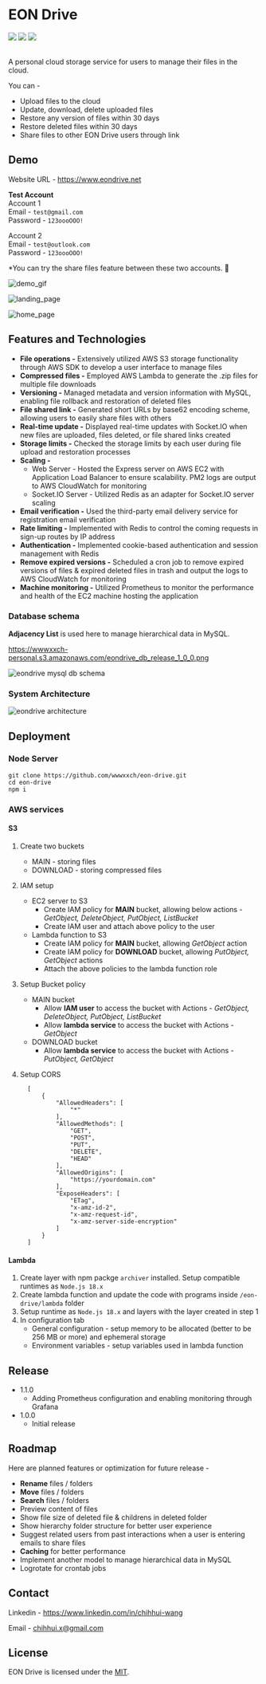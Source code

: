 # EON Drive
<div>
   <img src="https://img.shields.io/badge/license-MIT-7c594e">
   <img src="https://img.shields.io/github/v/release/wwwxxch/eon-drive?color=76bd23">
   <img src="https://img.shields.io/badge/powered%20by-wwwxxch-blue">
</div>
<br>
	
A personal cloud storage service for users to manage their files in the cloud.

You can -
* Upload files to the cloud
* Update, download, delete uploaded files
* Restore any version of files within 30 days
* Restore deleted files within 30 days
* Share files to other EON Drive users through link

## Demo

Website URL - https://www.eondrive.net

**Test Account** <br>
Account 1 <br>
Email - `test@gmail.com` <br>
Password - `123oooOOO!`

Account 2 <br>
Email - `test@outlook.com` <br>
Password - `123oooOOO!`

*You can try the share files feature between these two accounts. 🙂

![demo_gif](https://wwwxxch-personal.s3.amazonaws.com/eondrive_demo_gif.gif)

![landing_page](https://wwwxxch-personal.s3.amazonaws.com/eondrive_demo_landing_release_1_0_0.png)

![home_page](https://wwwxxch-personal.s3.amazonaws.com/eondrive_demo_home_release_1_0_0.png)

## Features and Technologies

* **File operations -** Extensively utilized AWS S3 storage functionality through AWS SDK to develop a user interface to manage files
* **Compressed files -** Employed AWS Lambda to generate the .zip files for multiple file downloads
* **Versioning -** Managed metadata and version information with MySQL, enabling file rollback and restoration of deleted files
* **File shared link -** Generated short URLs by base62 encoding scheme, allowing users to easily share files with others
*	**Real-time update -** Displayed real-time updates with Socket.IO when new files are uploaded, files deleted, or file shared links created
* **Storage limits -** Checked the storage limits by each user during file upload and restoration processes
*	**Scaling -**
    * Web Server - Hosted the Express server on AWS EC2 with Application Load Balancer to ensure scalability. PM2 logs are output to AWS CloudWatch for monitoring
    * Socket.IO Server - Utilized Redis as an adapter for Socket.IO server scaling
* **Email verification -** Used the third-party email delivery service for registration email verification
* **Rate limiting -** Implemented with Redis to control the coming requests in sign-up routes by IP address
*	**Authentication -** Implemented cookie-based authentication and session management with Redis
* **Remove expired versions -** Scheduled a cron job to remove expired versions of files & expired deleted files in trash and output the logs to AWS CloudWatch for monitoring
* **Machine monitoring -** Utilized Prometheus to monitor the performance and health of the EC2 machine hosting the application

### Database schema

**Adjacency List** is used here to manage hierarchical data in MySQL.

<a href="https://wwwxxch-personal.s3.amazonaws.com/eondrive_db_release_1_0_0.png" target="_blank">https://wwwxxch-personal.s3.amazonaws.com/eondrive_db_release_1_0_0.png</a>

![eondrive mysql db schema](https://wwwxxch-personal.s3.amazonaws.com/eondrive_db_release_1_0_0.png)

### System Architecture

<!-- <a href="https://wwwxxch-personal.s3.amazonaws.com/eondrive_arch_release_1_0_0.png" target="_blank">https://wwwxxch-personal.s3.amazonaws.com/eondrive_arch_release_1_0_0.png</a> -->

![eondrive architecture](https://wwwxxch-personal.s3.amazonaws.com/eondrive_arch_release_1_0_0.png)

## Deployment

### Node Server

```
git clone https://github.com/wwwxxch/eon-drive.git
cd eon-drive
npm i
```

### AWS services

#### S3
1. Create two buckets
    * MAIN - storing files
    * DOWNLOAD - storing compressed files
2. IAM setup
    * EC2 server to S3
        * Create IAM policy for **MAIN** bucket, allowing below actions - *GetObject, DeleteObject, PutObject, ListBucket*
        * Create IAM user and attach above policy to the user
    * Lambda function to S3
        * Create IAM policy for **MAIN** bucket, allowing *GetObject* action
        * Create IAM policy for **DOWNLOAD** bucket, allowing *PutObject, GetObject* actions
        * Attach the above policies to the lambda function role
    
3. Setup Bucket policy
    * MAIN bucket
        * Allow **IAM user** to access the bucket with Actions - *GetObject, DeleteObject, PutObject, ListBucket*
        * Allow **lambda service** to access the bucket with Actions - *GetObject*
    * DOWNLOAD bucket
        * Allow **lambda service** to access the bucket with Actions - *PutObject, GetObject*
4. Setup CORS
    ```
      [
          {
              "AllowedHeaders": [
                  "*"
              ],
              "AllowedMethods": [
                  "GET",
                  "POST",
                  "PUT",
                  "DELETE",
                  "HEAD"
              ],
              "AllowedOrigins": [
                  "https://yourdomain.com"
              ],
              "ExposeHeaders": [
                  "ETag",
                  "x-amz-id-2",
                  "x-amz-request-id",
                  "x-amz-server-side-encryption"
              ]
          }
      ]
    ```

#### Lambda
1. Create layer with npm packge `archiver` installed. Setup compatible runtimes as `Node.js 18.x`
2. Create lambda function and update the code with programs inside `/eon-drive/lambda` folder
3. Setup runtime as `Node.js 18.x` and layers with the layer created in step 1
4. In configuration tab
    * General configuration - setup memory to be allocated (better to be 256 MB or more) and ephemeral storage
    * Environment variables - setup variables used in lambda function

## Release
* 1.1.0
  * Adding Prometheus configuration and enabling monitoring through Grafana 
* 1.0.0
  * Initial release

## Roadmap
Here are planned features or optimization for future release -
* **Rename** files / folders
* **Move** files / folders
* **Search** files / folders
* Preview content of files
* Show file size of deleted file & childrens in deleted folder
* Show hierarchy folder structure for better user experience
* Suggest related users from past interactions when a user is entering emails to share files
* **Caching** for better performance
* Implement another model to manage hierarchical data in MySQL
* Logrotate for crontab jobs

## Contact
Linkedin - https://www.linkedin.com/in/chihhui-wang

Email - chihhui.x@gmail.com

## License
EON Drive is licensed under the [MIT](https://github.com/wwwxxch/eon-drive/blob/main/LICENSE).
